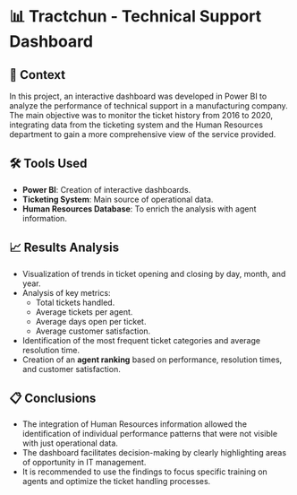 # 📊 Tractchun - Technical Support Dashboard

## 📝 Context
In this project, an interactive dashboard was developed in Power BI to analyze the performance of technical support in a manufacturing company.  
The main objective was to monitor the ticket history from 2016 to 2020, integrating data from the ticketing system and the Human Resources department to gain a more comprehensive view of the service provided.

## 🛠️ Tools Used
- **Power BI**: Creation of interactive dashboards.
- **Ticketing System**: Main source of operational data.
- **Human Resources Database**: To enrich the analysis with agent information.

## 📈 Results Analysis
- Visualization of trends in ticket opening and closing by day, month, and year.
- Analysis of key metrics:
  - Total tickets handled.
  - Average tickets per agent.
  - Average days open per ticket.
  - Average customer satisfaction.
- Identification of the most frequent ticket categories and average resolution time.
- Creation of an **agent ranking** based on performance, resolution times, and customer satisfaction.

## 📋 Conclusions
- The integration of Human Resources information allowed the identification of individual performance patterns that were not visible with just operational data.
- The dashboard facilitates decision-making by clearly highlighting areas of opportunity in IT management.
- It is recommended to use the findings to focus specific training on agents and optimize the ticket handling processes.
